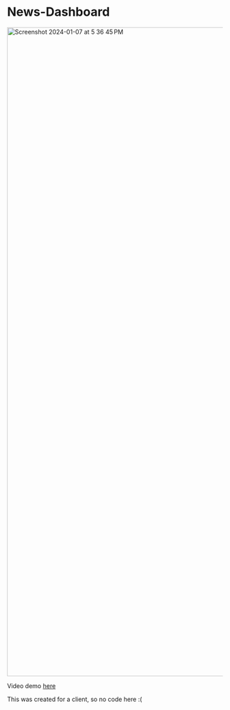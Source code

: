 # News-Dashboard

<img width="1512" alt="Screenshot 2024-01-07 at 5 36 45 PM" src="https://github.com/xatxay/news-dashboard/assets/29783278/48f59f9e-6cf8-4395-bea6-51ffa5b4b8d1">

Video demo [here](https://www.youtube.com/watch?v=yZKNMJHFaKw)

This was created for a client, so no code here :(
